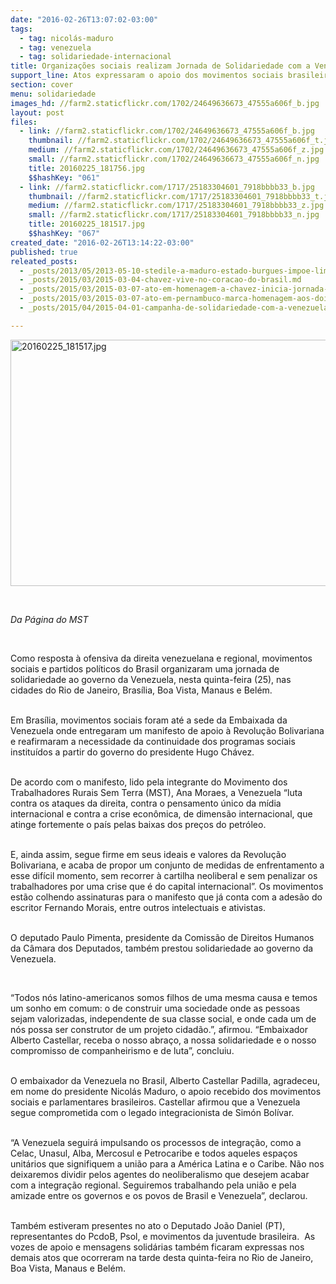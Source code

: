 ```yaml
---
date: "2016-02-26T13:07:02-03:00"
tags:
  - tag: nicolás-maduro
  - tag: venezuela
  - tag: solidariedade-internacional
title: Organizações sociais realizam Jornada de Solidariedade com a Venezuela
support_line: Atos expressaram o apoio dos movimentos sociais brasileiros ao governo de Nicolás Maduro frente aos ataques da oposição
section: cover
menu: solidariedade
images_hd: //farm2.staticflickr.com/1702/24649636673_47555a606f_b.jpg
layout: post
files:
  - link: //farm2.staticflickr.com/1702/24649636673_47555a606f_b.jpg
    thumbnail: //farm2.staticflickr.com/1702/24649636673_47555a606f_t.jpg
    medium: //farm2.staticflickr.com/1702/24649636673_47555a606f_z.jpg
    small: //farm2.staticflickr.com/1702/24649636673_47555a606f_n.jpg
    title: 20160225_181756.jpg
    $$hashKey: "061"
  - link: //farm2.staticflickr.com/1717/25183304601_7918bbbb33_b.jpg
    thumbnail: //farm2.staticflickr.com/1717/25183304601_7918bbbb33_t.jpg
    medium: //farm2.staticflickr.com/1717/25183304601_7918bbbb33_z.jpg
    small: //farm2.staticflickr.com/1717/25183304601_7918bbbb33_n.jpg
    title: 20160225_181517.jpg
    $$hashKey: "067"
created_date: "2016-02-26T13:14:22-03:00"
published: true
releated_posts:
  - _posts/2013/05/2013-05-10-stedile-a-maduro-estado-burgues-impoe-limites-aos-governos-de-esquerda.md
  - _posts/2015/03/2015-03-04-chavez-vive-no-coracao-do-brasil.md
  - _posts/2015/03/2015-03-07-ato-em-homenagem-a-chavez-inicia-jornada-de-lutas-das-mulheres-paraenses.md
  - _posts/2015/03/2015-03-07-ato-em-pernambuco-marca-homenagem-aos-dois-anos-da-morte-de-chavez.md
  - _posts/2015/04/2015-04-01-campanha-de-solidariedade-com-a-venezuela-ultrapassa-5-milhoes-de-assinaturas.md

---
```

<p><img alt="20160225_181517.jpg" height="394" src="//farm2.staticflickr.com/1717/25183304601_7918bbbb33_b.jpg" width="700" /></p>

<p>&nbsp;</p>

<p><em>Da P&aacute;gina do MST&nbsp;</em></p>

<p>&nbsp;</p>

<p>Como resposta &agrave; ofensiva da direita venezuelana e regional, movimentos sociais e partidos pol&iacute;ticos do Brasil organizaram uma jornada de solidariedade ao governo da Venezuela, nesta quinta-feira (25), nas cidades do Rio de Janeiro, Bras&iacute;lia, Boa Vista, Manaus e Bel&eacute;m.</p>

<p><br />
Em Bras&iacute;lia, movimentos sociais foram at&eacute; a sede da Embaixada da Venezuela onde entregaram um manifesto de apoio &agrave; Revolu&ccedil;&atilde;o Bolivariana e reafirmaram a necessidade da continuidade dos programas sociais institu&iacute;dos a partir do governo do presidente Hugo Ch&aacute;vez.</p>

<p><br />
De acordo com o manifesto, lido pela integrante do Movimento dos Trabalhadores Rurais Sem Terra (MST), Ana Moraes, a Venezuela &ldquo;luta contra os ataques da direita, contra o pensamento &uacute;nico da m&iacute;dia internacional e contra a crise econ&ocirc;mica, de dimens&atilde;o internacional, que atinge fortemente o pa&iacute;s pelas baixas dos pre&ccedil;os do petr&oacute;leo.</p>

<p><br />
E, ainda assim, segue firme em seus ideais e valores da Revolu&ccedil;&atilde;o Bolivariana, e acaba de propor um conjunto de medidas de enfrentamento a esse dif&iacute;cil momento, sem recorrer &agrave; cartilha neoliberal e sem penalizar os trabalhadores por uma crise que &eacute; do capital internacional&rdquo;. Os movimentos est&atilde;o colhendo assinaturas para o manifesto que j&aacute; conta com a ades&atilde;o do escritor Fernando Morais, entre outros intelectuais e ativistas.</p>

<p><br />
O deputado Paulo Pimenta, presidente da Comiss&atilde;o de Direitos Humanos da C&acirc;mara dos Deputados, tamb&eacute;m prestou solidariedade ao governo da Venezuela.</p>

<p>&nbsp;</p>

<p>&ldquo;Todos n&oacute;s latino-americanos somos filhos de uma mesma causa e temos um sonho em comum: o de construir uma sociedade onde as pessoas sejam valorizadas, independente de sua classe social, e onde cada um de n&oacute;s possa ser construtor de um projeto cidad&atilde;o.&rdquo;, afirmou. &ldquo;Embaixador Alberto Castellar, receba o nosso abra&ccedil;o, a nossa solidariedade e o nosso compromisso de companheirismo e de luta&rdquo;, concluiu.</p>

<p><br />
O embaixador da Venezuela no Brasil, Alberto Castellar Padilla, agradeceu, em nome do presidente Nicol&aacute;s Maduro, o apoio recebido dos movimentos sociais e parlamentares brasileiros. Castellar afirmou que a Venezuela segue comprometida com o legado integracionista de Sim&oacute;n Bol&iacute;var.</p>

<p><br />
&ldquo;A Venezuela seguir&aacute; impulsando os processos de integra&ccedil;&atilde;o, como a Celac, Unasul, Alba, Mercosul e Petrocaribe e todos aqueles espa&ccedil;os unit&aacute;rios que signifiquem a uni&atilde;o para a Am&eacute;rica Latina e o Caribe. N&atilde;o nos deixaremos dividir pelos agentes do neoliberalismo que desejem acabar com a integra&ccedil;&atilde;o regional. Seguiremos trabalhando pela uni&atilde;o e pela amizade entre os governos e os povos de Brasil e Venezuela&rdquo;, declarou.</p>

<p><br />
Tamb&eacute;m estiveram presentes no ato o Deputado Jo&atilde;o Daniel (PT), representantes do PcdoB, Psol, e movimentos da juventude brasileira. &nbsp;As vozes de apoio e mensagens solid&aacute;rias tamb&eacute;m ficaram expressas nos demais atos que ocorreram na tarde desta quinta-feira no Rio de Janeiro, Boa Vista, Manaus e Bel&eacute;m.</p>
